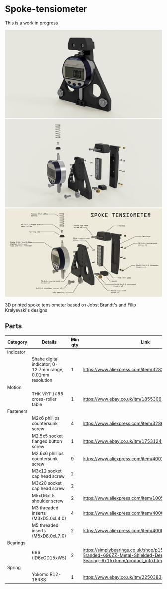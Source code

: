 # Spoke-tensiometer

This is a work in progress

![3D printed spoke tensiometer](./images/tensio_render_1.jpg)
![3D printed spoke tensiometer exploded](./images/tensio_exploded_render.jpg)
![3D printed spoke tensiometer  annotated](./images/spoke-tensiometer-exploded.png)

3D printed spoke tensiometer based on Jobst Brandt's and Filip Kralyevski's designs

## Parts

| **Category** | **Details**                                                | **Min qty** | **Link**                                                                                                                         |
|--------------|------------------------------------------------------------|-------------|----------------------------------------------------------------------------------------------------------------------------------|
| Indicator    |                                                            |             |                                                                                                                                  |
|              | Shahe digital indicator, 0-12.7mm range, 0.01mm resolution |           1 | https://www.aliexpress.com/item/32823445866.html                                                                                 |
| Motion       |                                                            |             |                                                                                                                                  |
|              | THK VRT 1055 cross-roller table                            |           1 | https://www.ebay.co.uk/itm/185530610857                                                                                          |
| Fasteners    |                                                            |             |                                                                                                                                  |
|              | M2x6 phillips countersunk screw                            |           4 | https://www.aliexpress.com/item/32869347610.html                                                                                 |
|              | M2.5x5 socket flanged button screw                         |           1 | https://www.ebay.co.uk/itm/175312432319                                                                                          |
|              | M2.6x6 phillips countersunk screw                          |           9 | https://www.aliexpress.com/item/4001066920056.html                                                                               |
|              | M3x12 socket cap head screw                                |           2 |                                                                                                                                  |
|              | M3x20 socket cap head screw                                |           2 |                                                                                                                                  |
|              | M5xD6xL5 shoulder screw                                    |           2 | https://www.aliexpress.com/item/1005004367176439.html                                                                            |
|              | M3 threaded inserts (M3xD5.0xL4.0)                         |           4 | https://www.aliexpress.com/item/4000761483243.html                                                                               |
|              | M5 threaded inserts (M5xD8.0xL7.0)                         |           2 | https://www.aliexpress.com/item/4000232990523.html                                                                               |
| Bearings     |                                                            |             |                                                                                                                                  |
|              | 696 (ID6xOD15xW5)                                          |           2 | https://simplybearings.co.uk/shop/p152950/Major-Branded-696ZZ-Metal-Shielded-Deep-Groove-Ball-Bearing-6x15x5mm/product_info.html |
| Spring       |                                                            |             |                                                                                                                                  |
|              | Yokomo R12-18RSS                                           |           1 | https://www.ebay.co.uk/itm/225038344901                                                                                          |
